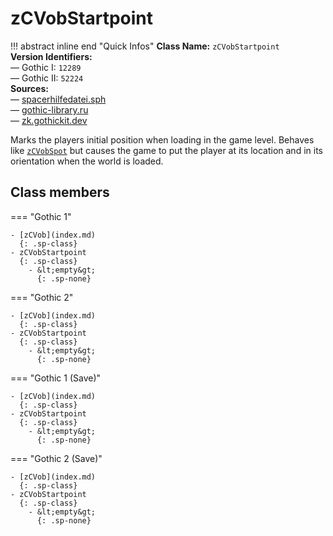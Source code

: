 # zCVobStartpoint

!!! abstract inline end "Quick Infos"
    **Class Name:** `zCVobStartpoint`<br/>
    **Version Identifiers:**<br />
    — Gothic I: `12289`<br/>
    — Gothic II: `52224`<br/>
    **Sources:**<br/>
    — [spacerhilfedatei.sph](https://wiki.worldofgothic.de/doku.php?id=spacer:hilfedatei)<br/>
    — [gothic-library.ru](http://www.gothic-library.ru/publ/class_zcvobstartpoint/1-1-0-500)<br/>
    — [zk.gothickit.dev](https://zk.gothickit.dev/engine/objects/zCVobStartpoint/)

Marks the players initial position when loading in the game level. Behaves like [`zCVobSpot`](zCVobSpot.md) but causes
the game to put the player at its location and in its orientation when the world is loaded.

## Class members

=== "Gothic 1"

    - [zCVob](index.md)
      {: .sp-class}
    - zCVobStartpoint
      {: .sp-class}
        - &lt;empty&gt;
          {: .sp-none}

=== "Gothic 2"

    - [zCVob](index.md)
      {: .sp-class}
    - zCVobStartpoint
      {: .sp-class}
        - &lt;empty&gt;
          {: .sp-none}

=== "Gothic 1 (Save)"

    - [zCVob](index.md)
      {: .sp-class}
    - zCVobStartpoint
      {: .sp-class}
        - &lt;empty&gt;
          {: .sp-none}

=== "Gothic 2 (Save)"

    - [zCVob](index.md)
      {: .sp-class}
    - zCVobStartpoint
      {: .sp-class}
        - &lt;empty&gt;
          {: .sp-none}
